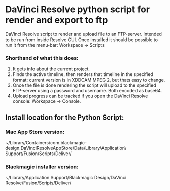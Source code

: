 # DaVinci Resolve python script for render and export to ftp
DaVinci Resolve script to render and upload file to an FTP-server. Intended to be run from inside Resolve GUI.
Once installed it should be possible to run it from the menu-bar: Workspace -> Scripts

### Shorthand of what this does:
1. It gets info about the current project.
2. Finds the active timeline, then renders that timeline in the specified format: current version is in XDDCAM MPEG 2, but thats easy to change.
3. Once the file is done rendering the script will upload to the specified FTP-server using a password and username. Both encoded as base64.
4. Upload progress can be tracked if you open the DaVinci Resolve console: Workspace -> Console.

## Install location for the Python Script:

### Mac App Store version:
~/Library/Containers/com.blackmagic-design.DaVinciResolveAppStore/Data/Library/Application\ Support/Fusion/Scripts/Deliver/

### Blackmagic installer version:
~/Library/Application Support/Blackmagic Design/DaVinci Resolve/Fusion/Scripts/Deliver/
